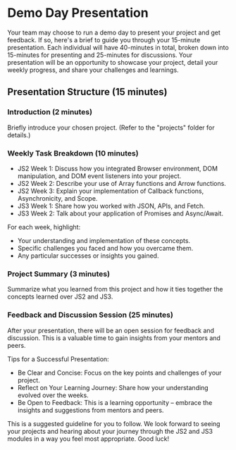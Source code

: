# Demo Day Presentation

Your team may choose to run a demo day to present your project and get feedback. If so, here's a brief to guide you through your 15-minute presentation. Each individual will have 40-minutes in total, broken down into 15-minutes for presenting and 25-minutes for discussions. Your presentation will be an opportunity to showcase your project, detail your weekly progress, and share your challenges and learnings.


## Presentation Structure (15 minutes)

### Introduction (2 minutes)
Briefly introduce your chosen project. (Refer to the "projects" folder for details.)

### Weekly Task Breakdown (10 minutes)

- JS2 Week 1: Discuss how you integrated Browser environment, DOM manipulation, and DOM event listeners into your project.
- JS2 Week 2: Describe your use of Array functions and Arrow functions.
- JS2 Week 3: Explain your implementation of Callback functions, Asynchronicity, and Scope.
- JS3 Week 1: Share how you worked with JSON, APIs, and Fetch.
- JS3 Week 2: Talk about your application of Promises and Async/Await.

For each week, highlight:
- Your understanding and implementation of these concepts.
- Specific challenges you faced and how you overcame them.
- Any particular successes or insights you gained.

### Project Summary (3 minutes)
Summarize what you learned from this project and how it ties together the concepts learned over JS2 and JS3.

### Feedback and Discussion Session (25 minutes)

After your presentation, there will be an open session for feedback and discussion. This is a valuable time to gain insights from your mentors and peers.

Tips for a Successful Presentation:
- Be Clear and Concise: Focus on the key points and challenges of your project.
- Reflect on Your Learning Journey: Share how your understanding evolved over the weeks.
- Be Open to Feedback: This is a learning opportunity – embrace the insights and suggestions from mentors and peers.

This is a suggested guideline for you to follow. We look forward to seeing your projects and hearing about your journey through the JS2 and JS3 modules in a way you feel most appropriate. Good luck!
